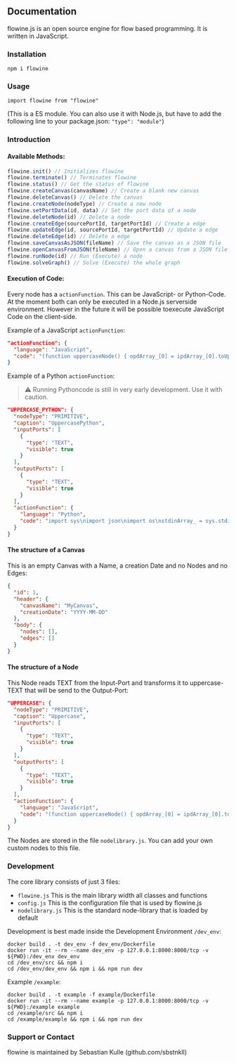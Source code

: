 ## Documentation

flowine.js is an open source engine for flow based programming. It is written in JavaScript.

### Installation

`npm i flowine`

### Usage

`import flowine from "flowine"`

(This is a ES module. You can also use it with Node.js, but have to add the following line to your package.json: `"type": "module"`)

### Introduction

#### Available Methods:
```js
flowine.init() // Initializes flowine 
flowine.terminate() // Terminates flowine
flowine.status() // Get the status of flowine
flowine.createCanvas(canvasName) // Create a blank new canvas
flowine.deleteCanvas() // Delete the canvas
flowine.createNode(nodeType) // Create a new node
flowine.setPortData(id, data) // Set the port data of a node
flowine.deleteNode(id) // Delete a node
flowine.createEdge(sourcePortId, targetPortId) // Create a edge
flowine.updateEdge(id, sourcePortId, targetPortId) // Update a edge
flowine.deleteEdge(id) // Delete a edge
flowine.saveCanvasAsJSON(fileName) // Save the canvas as a JSON file
flowine.openCanvasFromJSON(fileName) // Open a canvas from a JSON file
flowine.runNode(id) // Run (Execute) a node
flowine.solveGraph() // Solve (Execute) the whole graph
```

#### Execution of Code:
Every node has a `actionFunction`. This can be JavaScript- or Python-Code. At the moment both can only be executed in a Node.js serverside environment. However in the future it will be possible toexecute JavaScript Code on the client-side.

Example of a JavaScript `actionFunction`:
```json
"actionFunction": {
  "language": "JavaScript",
  "code": "(function uppercaseNode() { opdArray_[0] = ipdArray_[0].toUpperCase(); return opdArray_; })();"
}
```

Example of a Python `actionFunction`:
> ⚠️ Running Pythoncode is still in very early development. Use it with caution.
```json
"UPPERCASE_PYTHON": {
  "nodeType": "PRIMITIVE",
  "caption": "UppercasePython",
  "inputPorts": [
    {
      "type": "TEXT",
      "visible": true
    }
  ],
  "outputPorts": [
    {
      "type": "TEXT",
      "visible": true
    }
  ],
  "actionFunction": {
    "language": "Python",
    "code": "import sys\nimport json\nimport os\nstdinArray_ = sys.stdin.readline().split(\",\")\nipdArray_ = []\nfor e in stdinArray_:\n\tipdArray_.append(e.strip().strip(\"[\").strip(\"]]\").strip(\"\\\\\"\"))\nopdArray_ = []\nopdArray_.append(ipdArray[0].upper())\nprint(json.dumps(opdArray_))"
  }
}
```

#### The structure of a Canvas
This is an empty Canvas with a Name, a creation Date and no Nodes and no Edges:
```json
{
  "id": 1,
  "header": {
    "canvasName": "MyCanvas",
    "creationDate": "YYYY-MM-DD"
  },
  "body": {
    "nodes": [],
    "edges": []
  }
}
```

#### The structure of a Node
This Node reads TEXT from the Input-Port and transforms it to uppercase-TEXT that will be send to the Output-Port:
```json
"UPPERCASE": {  
  "nodeType": "PRIMITIVE",  
  "caption": "Uppercase",  
  "inputPorts": [  
    {  
      "type": "TEXT",  
      "visible": true  
    }  
  ],  
  "outputPorts": [  
    {  
      "type": "TEXT",  
      "visible": true  
    }  
  ],  
  "actionFunction": {  
    "language": "JavaScript",  
    "code": "(function uppercaseNode() { opdArray_[0] = ipdArray_[0].toUpperCase(); return opdArray_; })();"  
  }
}
```
The Nodes are stored in the file `nodelibrary.js`. You can add your own custom nodes to this file.

### Development

The core library consists of just 3 files:
- `flowine.js` This is the main library width all classes and functions
- `config.js` This is the configuration file that is used by flowine.js
- `nodelibrary.js` This is the standard node-library that is loaded by default

Development is best made inside the Development Environment `/dev_env`:

`docker build . -t dev_env -f dev_env/Dockerfile`  
`docker run -it --rm --name dev_env -p 127.0.0.1:8000:8000/tcp -v ${PWD}:/dev_env dev_env`  
`cd /dev_env/src && npm i`  
`cd /dev_env/dev_env && npm i && npm run dev`  

Example `/example`:  

`docker build . -t example -f example/Dockerfile`  
`docker run -it --rm --name example -p 127.0.0.1:8000:8000/tcp -v ${PWD}:/example example`  
`cd /example/src && npm i`  
`cd /example/example && npm i && npm run dev`  

### Support or Contact

flowine is maintained by Sebastian Kulle (github.com/sbstnkll)

